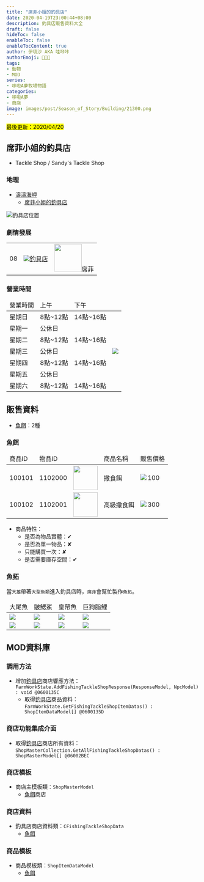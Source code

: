 ```yaml
---
title: "席菲小姐的釣具店"
date: 2020-04-19T23:00:44+08:00
description: 釣具店販售資料大全
draft: false
hideToc: false
enableToc: false
enableTocContent: true
author: 伊琉沙 AKA 哇咔咔
authorEmoji: 👩🏿‍🚀
tags: 
- 動物
- MOD
series:
- 哆啦A夢牧場物語
categories:
- 哆啦A夢
- 商店
image: images/post/Season_of_Story/Building/21300.png
---
```

<mark>最後更新：2020/04/20</mark>

## 席菲小姐的釣具店
+ Tackle Shop / Sandy's Tackle Shop

### 地理
+ [濤濤海岬](../doraemon-story-map-10900-zazan-cape)
    + [席菲小姐的釣具店](../doraemon-story-map-10900-zazan-cape/#席菲小姐的釣具店)

![釣具店位置](/images/post/Season_of_Story/Map/21300.png)

### 劇情發展
<table>
    <tr>
        <td>08</td>
        <td align="center"><a href="../doraemon-story-08"><img src= "/images/post/Season_of_Story/Sprite/icon_201140090.png">釣具店</a></td>
        <td align="center"><img width="72px" src= "/images/post/Season_of_Story/Sprite/icon_201041250.png">席菲</td>
    </tr>
</table>

### 營業時間
<table>
    <thead>
        <tr>
            <td>營業時間</td>
            <td>上午</td>
            <td>下午</td>
            <td></td>
        </tr>
    </thead>
    <tbody>
        <tr>
            <td>星期日</td>
            <td>8點~12點</td>
            <td>14點~16點</td>
            <td rowspan="10"><img src= "/images/post/Season_of_Story/Scene/21300-opening-time.png"></td>
        </tr>
        <tr>
            <td>星期一</td>
            <td colspan="2">公休日</td>
        </tr>
        <tr>
            <td>星期二</td>
            <td>8點~12點</td>
            <td>14點~16點</td>
        </tr>
        <tr>
            <td>星期三</td>
            <td colspan="2">公休日</td>
        </tr>        
        <tr>
            <td>星期四</td>
            <td>8點~12點</td>
            <td>14點~16點</td>
        </tr>
        <tr>
            <td>星期五</td>
            <td colspan="2">公休日</td>
        </tr>
        <tr>
            <td>星期六</td>
            <td>8點~12點</td>
            <td>14點~16點</td>
        </tr>
     </tbody>
</table>

## 販售資料
+ [魚餌](../doraemon-story-shop-21300-sandy-tackle-shop/#魚餌)：2種

### 魚餌
<table>
    <thead>
        <tr>
            <td>商品ID</td>
            <td>物品ID</td>
            <td></td>
            <td>商品名稱</td>
            <td>販售價格</td>
        </tr>
    </thead>
    <tbody>
        <tr>
            <td>100101</td>
            <td>1102000</td>
            <td><img width= "64px" src= "/images/post/Season_of_Story/Sprite/icon_1102000.png"></td>
            <td>撒食餌</td>
            <td><img align="left" src= "/images/post/Season_of_Story/Sprite/Icon_Money_01.png">100</td>
        </tr>
        <tr>
            <td>100102</td>
            <td>1102001</td>
            <td><img width= "64px" src= "/images/post/Season_of_Story/Sprite/icon_1102001.png"></td>
            <td>高級撒食餌</td>
            <td><img align="left" src= "/images/post/Season_of_Story/Sprite/Icon_Money_01.png">300</td>
        </tr>
    </tbody>
</table>

+ 商品特性：
    + 是否為物品實體：✔
    + 是否為單一物品：✘
    + 只能購買一次：✘
    + 是否需要庫存空間：✔

### 魚拓
當`大雄`帶著`大型魚類`進入釣具店時，`席菲`會幫忙製作`魚拓`。

<table>
    <thead>
        <tr>
            <td>大尾魚</td>
            <td>皺鰓鯊</td>
            <td>皇帶魚</td>
            <td>巨狗脂鯉</td>
        </tr>
    </thead>
    <tbody>
        <tr>
            <td><img src= "/images/post/Season_of_Story/Sprite/icon_5000190.png"></td>
            <td><img src= "/images/post/Season_of_Story/Sprite/icon_5000188.png"></td>
            <td><img src= "/images/post/Season_of_Story/Sprite/icon_5000187.png"></td>
            <td><img src= "/images/post/Season_of_Story/Sprite/icon_5000189.png"></td>
        </tr>
        <tr>
            <td><img src= "/images/post/Season_of_Story/Texture2D/tex_goods_21300.png"></td>
            <td><img src= "/images/post/Season_of_Story/Texture2D/tex_goods_21310.png"></td>
            <td><img src= "/images/post/Season_of_Story/Texture2D/tex_goods_21320.png"></td>
            <td><img src= "/images/post/Season_of_Story/Texture2D/tex_goods_21330.png"></td>
        </tr>
    </tbody>
</table>

## MOD資料庫
### 調用方法
+ 增加[釣具店](../doraemon-story-shop-21300-sandy-tackle-shop)商店響應方法：<br>`FarmWorkState.AddFishingTackleShopResponse(ResponseModel, NpcModel) : void @0600135C`
    + 取得[釣具店](../doraemon-story-shop-21300-sandy-tackle-shop/#販售資料)商品資料：<br>`FarmWorkState.GetFishingTackleShopItemDatas() : ShopItemDataModel[] @0600135D`

### 商店功能集成介面
+ 取得[釣具店](../doraemon-story-shop-21300-sandy-tackle-shop/#販售資料)商店所有資料：<br>`ShopMasterCollection.GetAllFishingTackleShopDatas() : ShopMasterModel[] @06002BEC`

### 商店模板
+ 商店主模板類：`ShopMasterModel`
    + [魚餌](../doraemon-story-shop-21300-sandy-tackle-shop/#魚餌)商店

### 商店資料
+ 釣具店商店資料類：`CFishingTackleShopData`
    + [魚餌](../doraemon-story-shop-21300-sandy-tackle-shop/#魚餌)

### 商品模板
+ 商品模板類：`ShopItemDataModel`
    + [魚餌](../doraemon-story-shop-21300-sandy-tackle-shop/#魚餌)
